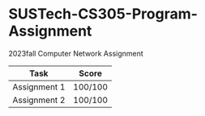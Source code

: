 # SUSTech-CS305-Program-Assignment

2023fall Computer Network Assignment

|Task|Score|
|-|-|
|Assignment 1|100/100|
|Assignment 2|100/100|
